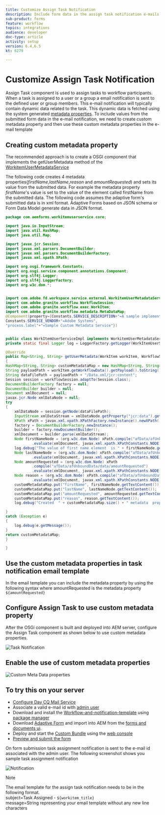 ```yaml
---
title: Customize Assign Task Notification
description: Include form data in the assign task notification e-mails
sub-product: forms
feature: workflow
topics: integrations
audience: developer
doc-type: article
activity: setup
version: 6.4,6.5
kt: 6279

---
```


# Customize Assign Task Notification

Assign Task component is used to assign tasks to workflow participants. When a task is assigned to a user or a group a email notification is sent to the defined user or group members.
This e-mail notification will typically contain dynamic data related to the task. This dynamic data is fetched using the system generated [metadata properties](https://docs.adobe.com/content/help/en/experience-manager-65/forms/publish-process-aem-forms/use-metadata-in-email-notifications.html#using-system-generated-metadata-in-an-email-notification).
To include values from the submitted form data in the e-mail notification, we need to create custom metadata property and then use these custom metadata properties in the e-mail template



## Creating custom metadata property

The recommended approach is to create a OSGI component that implements the getUserMetadata method of the [WorkitemUserMetadataService](https://helpx.adobe.com/experience-manager/6-5/forms/javadocs/com/adobe/fd/workspace/service/external/WorkitemUserMetadataService.html#getUserMetadataMap--)

The following code creates 4 metadata properties(_firstName_,_lastName_,_reason_ and _amountRequested_) and sets its value from the submitted data. For example the metadata property _firstName_'s value is set to the value of the element called firstName from the submitted data. The following code assumes the adaptive form's submitted data is in xml format. Adaptive Forms based on JSON schema or Form Data Model generate data in JSON format.


``` java
package com.aemforms.workitemuserservice.core;

import java.io.InputStream;
import java.util.HashMap;
import java.util.Map;

import javax.jcr.Session;
import javax.xml.parsers.DocumentBuilder;
import javax.xml.parsers.DocumentBuilderFactory;
import javax.xml.xpath.XPath;

import org.osgi.framework.Constants;
import org.osgi.service.component.annotations.Component;
import org.slf4j.Logger;
import org.slf4j.LoggerFactory;
import org.w3c.dom.*;


import com.adobe.fd.workspace.service.external.WorkitemUserMetadataService;
import com.adobe.granite.workflow.WorkflowSession;
import com.adobe.granite.workflow.exec.WorkItem;
import com.adobe.granite.workflow.metadata.MetaDataMap;
@Component(property={Constants.SERVICE_DESCRIPTION+"=A sample implementation of a user metadata service.",
Constants.SERVICE_VENDOR+"=Adobe Systems",
"process.label"+"=Sample Custom Metadata Service"})


public class WorkItemUserServiceImpl implements WorkitemUserMetadataService {
private static final Logger log = LoggerFactory.getLogger(WorkItemUserServiceImpl.class);

@Override
public Map<String, String> getUserMetadata(WorkItem workItem, WorkflowSession workflowSession,MetaDataMap metadataMap)
{
HashMap<String, String> customMetadataMap = new HashMap<String, String>();
String payloadPath = workItem.getWorkflowData().getPayload().toString();
String dataFilePath = payloadPath + "/Data.xml/jcr:content";
Session session = workflowSession.adaptTo(Session.class);
DocumentBuilderFactory factory = null;
DocumentBuilder builder = null;
Document xmlDocument = null;
javax.jcr.Node xmlDataNode = null;
try
{
    xmlDataNode = session.getNode(dataFilePath);
    InputStream xmlDataStream = xmlDataNode.getProperty("jcr:data").getBinary().getStream();
    XPath xPath = javax.xml.xpath.XPathFactory.newInstance().newXPath();
    factory = DocumentBuilderFactory.newInstance();
    builder = factory.newDocumentBuilder();
    xmlDocument = builder.parse(xmlDataStream);
    Node firstNameNode = (org.w3c.dom.Node) xPath.compile("afData/afUnboundData/data/firstName")
            .evaluate(xmlDocument, javax.xml.xpath.XPathConstants.NODE);
    log.debug("The value of first name element  is " + firstNameNode.getTextContent());
    Node lastNameNode = (org.w3c.dom.Node) xPath.compile("afData/afUnboundData/data/lastName")
            .evaluate(xmlDocument, javax.xml.xpath.XPathConstants.NODE);
    Node amountRequested = (org.w3c.dom.Node) xPath
            .compile("afData/afUnboundData/data/amountRequested")
            .evaluate(xmlDocument, javax.xml.xpath.XPathConstants.NODE);
    Node reason = (org.w3c.dom.Node) xPath.compile("afData/afUnboundData/data/reason")
            .evaluate(xmlDocument, javax.xml.xpath.XPathConstants.NODE);
    customMetadataMap.put("firstName", firstNameNode.getTextContent());
    customMetadataMap.put("lastName", lastNameNode.getTextContent());
    customMetadataMap.put("amountRequested", amountRequested.getTextContent());
    customMetadataMap.put("reason", reason.getTextContent());
    log.debug("Created  " + customMetadataMap.size() + " metadata  properties");

}
catch (Exception e)
{
    log.debug(e.getMessage());
}
return customMetadataMap;
}

}

```

## Use the custom metadata properties in task notification email template

In the email template you can include the metadata property by using the following syntax where amountRequested is the metadata property `${amountRequested}`

## Configure Assign Task to use custom metadata property

After the OSGi component is built and deployed into AEM server, configure the Assign Task component as shown below to use custom metadata properties.



![Task Notification](assets/task-notification.PNG)

## Enable the use of custom metadata properties

![Custom Meta Data properties](assets/custom-meta-data-properties.PNG)

## To try this on your server

* [Configure Day CQ Mail Service](https://docs.adobe.com/content/help/en/experience-manager-65/administering/operations/notification.html#configuring-the-mail-service)
* Associate a valid e-mail id with [admin user](http://localhost:4502/security/users.html)
* Download and install the [Workflow-and-notification-template](assets/workflow-and-task-notification-template.zip) using [package manager](http://localhost:4502/crx/packmgr/index.jsp)
* Download [Adaptive Form](assets/request-travel-authorization.zip) and import into AEM from the [forms and documents ui](http://localhost:4502/aem/forms.html/content/dam/formsanddocuments).
* Deploy and start the [Custom Bundle](assets/work-items-user-service-bundle.jar) using the [web console](http://localhost:4502/system/console/bundles)
* [Preview and submit the form](http://localhost:4502/content/dam/formsanddocuments/requestfortravelauhtorization/jcr:content?wcmmode=disabled)

On form submission task assignment notification is sent to the e-mail id associated with the admin user. The following screenshot shows you sample task assignment notification

![Notification](assets/task-nitification-email.png)

>[!NOTE]
The email template for the assign task notification needs to be in the following format.  
subject=Task Assigned - `${workitem_title}`  
message=String representing your email template without any new line characters